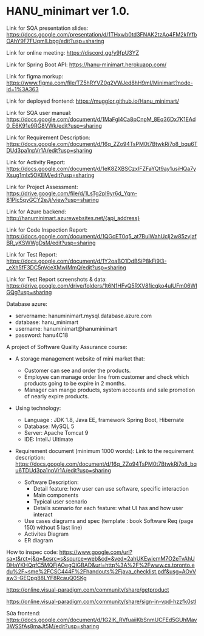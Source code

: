# HANU_minimart ver 1.0.
Link for SQA presentation slides: https://docs.google.com/presentation/d/1THxwb0td3FNAK2tzAo4FM2kIYfbOAhY9F7FUqmlLbpg/edit?usp=sharing

Link for online meeting: https://discord.gg/y9fpU3YZ

Link for Spring Boot API: https://hanu-minimart.herokuapp.com/

Link for figma morkup: https://www.figma.com/file/TZ5hRYVZ0g2VWJed8hH9mI/Minimart?node-id=1%3A363

Link for deployed frontend: https://mugglor.github.io/Hanu_minimart/

Link for SQA user manual: https://docs.google.com/document/d/1MaFgI4Ca8pCnpM_8Eq36Dx7K1EAd0_E6K91e9RG8VWk/edit?usp=sharing

Link for Requirement Description: https://docs.google.com/document/d/16q_ZZo94TsPM0t7BtwkRi7o8_bqu6TDUd3pa1npVr1A/edit?usp=sharing

Link for Activity Report: https://docs.google.com/document/d/1eK8ZXBSCzxIFZFaYQt9ay1usiHQa7yXsug1mlx5OKEM/edit?usp=sharing

Link for Project Assessment: https://drive.google.com/file/d/1LsTg2pl9yr6d_Yqm-81PIc5qyGCY2eJj/view?usp=sharing

Link for Azure backend: http://hanuminimart.azurewebsites.net/{api_address}

Link for Code Inspection Report: https://docs.google.com/document/d/1QGcET0q5_at7BulWahUcIj2w85zvjafBR_yKSWWgDsM/edit?usp=sharing

Link for Test Report: https://docs.google.com/document/d/1Y2oaBO1DdBSiP8kFi9l3-_eXh5fF3DC5nVceXMwIMmQ/edit?usp=sharing

Link for Test Report screenshots & data: https://drive.google.com/drive/folders/1t6N1HFvQ5RXV81icgko4uIUFm06WIGQg?usp=sharing

Database azure: 
- servername: hanuminimart.mysql.database.azure.com
- database: hanu_minimart
- username: hanuminimart@hanuminimart
- password: hanu4C18

A project of Software Quality Assurance course: 
* A storage management website of mini market that:
  - Customer can see and order the products.
  - Employee can manage order line from customer and check which products going to be expire in 2 months.
  - Manager can mange products, system accounts and sale promotion of nearly expire products.
* Using technology:
  - Language : JDK 1.8, Java EE, framework Spring Boot, Hibernate
  - Database: MySQL 5
  - Server: Apache Tomcat 9
  - IDE: IntellJ Ultimate


* Requirement document (minimum 1000 words):
  Link to the requirement description: https://docs.google.com/document/d/16q_ZZo94TsPM0t7BtwkRi7o8_bqu6TDUd3pa1npVr1A/edit?usp=sharing
  - Software Description:
     + Detail feature: how user can use software, specific interaction
     + Main components
     + Typical user scenario
     + Details scenario for each feature: what UI has and how user interact
  - Use cases diagrams and spec (template : book Software Req (page 150) without 5 last line)
  - Activites Diagram
  - ER diagram

How to inspec code: https://www.google.com/url?sa=t&rct=j&q=&esrc=s&source=web&cd=&ved=2ahUKEwiemM7O2eTvAhUDHaYKHQqfC5MQFjAOegQIGBAD&url=http%3A%2F%2Fwww.cs.toronto.edu%2F~sme%2FCSC444F%2Fhandouts%2Fjava_checklist.pdf&usg=AOvVaw3-GEQpg88LYF8RcauQ0SKg

https://online.visual-paradigm.com/community/share/getproduct

https://online.visual-paradigm.com/community/share/sign-in-vpd-hzzfk0stl

Sửa frontend: https://docs.google.com/document/d/1G2lK_RVfuaiiKbSnmUCFEd5GUhMav3WSSfAs8maJt5M/edit?usp=sharing
